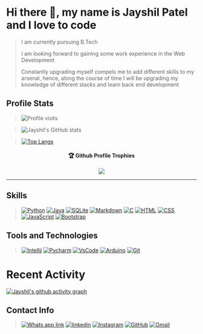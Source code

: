 # Hi there 👋, my name is Jayshil Patel and I love to code

> I am currently pursuing B.Tech
> 
> I am looking forward to gaining some work experience in the Web Development
> 
> Constantly upgrading myself compels me to add different skills to my arsenal, hence, along the course of time I will be upgrading my knowledge of different stacks and learn back end development 

## Profile Stats

> ![Profile visits](https://komarev.com/ghpvc/?username=Jayshil-Patel&color=blue)

> ![Jayshil's GitHub stats](https://github-readme-stats.vercel.app/api?username=Jayshil-Patel&hide=contribs,prs,issues&theme=tokyonight)

> [![Top Langs](https://github-readme-stats.vercel.app/api/top-langs/?username=Jayshil-Patel&layout=compact&theme=tokyonight&hide=Makefile&langs_count=10&exclude_repo=Xilinx-Verilog)](https://github.com/anuraghazra/github-readme-stats)

<p align="center"> 
<div align="center">
  <h4>🏆 Github Profile Trophies</h4>
  <a href="https://github.com/ryo-ma/github-profile-trophy">
   <img src="https://github-profile-trophy.vercel.app/?username=Jayshil-Patel&theme=monokai&row=1&no-frame=true&no-bg=true/">
  </a>
</div><hr>

## Skills

> [![Python](https://img.shields.io/badge/Python-3776AB?style=for-the-badge&logo=python&logoColor=white)](https://www.python.org/) 
> [![Java](https://img.shields.io/badge/Java-ED8B00?style=for-the-badge&logo=java&logoColor=white)](https://www.oracle.com/java/technologies/) 
> [![SQLite](https://img.shields.io/badge/SQLite-07405E?style=for-the-badge&logo=sqlite&logoColor=white)](https://www.sqlite.org/index.html) 
> [![Markdown](https://img.shields.io/badge/Markdown-000000?style=for-the-badge&logo=markdown&logoColor=white)](https://guides.github.com/features/mastering-markdown/) 
> [![C](https://img.shields.io/badge/C-00599C?style=for-the-badge&logo=c&logoColor=whitec)](<https://en.wikipedia.org/wiki/C_(programming_language)>) 
> [![HTML](https://img.shields.io/badge/HTML5-E34F26?style=for-the-badge&logo=html5&logoColor=white)](https://developer.mozilla.org/en-US/docs/Web/HTML)
> [![CSS](https://img.shields.io/badge/CSS3-1572B6?style=for-the-badge&logo=css3&logoColor=white)](https://developer.mozilla.org/en-US/docs/Web/CSS)
> [![JavaScript](https://img.shields.io/badge/JavaScript-F7DF1E?style=for-the-badge&logo=javascript&logoColor=black)](https://developer.mozilla.org/en-US/docs/Web/JavaScript)
> [![Bootstrap](https://img.shields.io/badge/Bootstrap-563D7C?style=for-the-badge&logo=bootstrap&logoColor=white)](https://getbootstrap.com/)
## Tools and Technologies

> [![Intellij](https://img.shields.io/badge/IntelliJ_Idea-003168?style=for-the-badge&logo=IntelliJ_Idea&logoColor=white)](https://www.jetbrains.com/idea/) 
> [![Pycharm](https://img.shields.io/badge/PyCharm-00C300?style=for-the-badge&logo=PyCharm&logoColor=white)](https://www.jetbrains.com/pycharm/) 
> [![VsCode](https://img.shields.io/badge/Visual_Studio_Code-007ACC?style=for-the-badge&logo=Visual_Studio_Code&logoColor=white)](https://code.visualstudio.com/) 
> [![Arduino](https://img.shields.io/badge/Arduino-00979D?style=for-the-badge&logo=Arduino&logoColor=white)](https://www.arduino.cc/en/software)
> [![Git](https://img.shields.io/badge/Git-F05032?style=for-the-badge&logo=Git&logoColor=white)](https://git-scm.com/downloads)
<!-- > [![Git]](https://img.shields.io/badge/Git-F05032?style=for-the-badge&logo=Git&logoColor=white)](https://git-scm.com/downloads) -->

# Recent Activity
[![Jayshil's github activity graph](https://activity-graph.herokuapp.com/graph?username=Jayshil-Patel&custom_title=Jayshil's%20recent%20activity&hide_border=true&theme=github)](https://github.com/ashutosh00710/github-readme-activity-graph)


## Contact Info

> [![Whats app link](https://img.shields.io/badge/WhatsApp-25D366?style=for-the-badge&logo=whatsapp&logoColor=white)](https://wa.me/918141487230) 
> [![linkedin](https://img.shields.io/badge/LinkedIn-0077B5?style=for-the-badge&logo=linkedin&logoColor=white)](https://www.linkedin.com/in/jayshil-patel-607819171/) 
> [![Instagram](https://img.shields.io/badge/Instagram-E4405F?style=for-the-badge&logo=instagram&logoColor=white)](https://instagram.com/justchillll?igshid=csicrdof9bba) 
> [![GitHub](https://img.shields.io/badge/GitHub-100000?style=for-the-badge&logo=github&logoColor=white)](https://github.com/Jayshil-Patel) 
> [![Gmail](https://img.shields.io/badge/Gmail-D14836?style=for-the-badge&logo=gmail&logoColor=white)](mailto:jayshiljatin@gmail.com)

